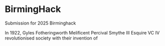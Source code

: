 # BirmingHack
Submission for 2025 Birminghack

In 1922, Gyles Fotheringworth Melificent Percival Smythe III Esquire VC IV revolutionised society with their invention of 